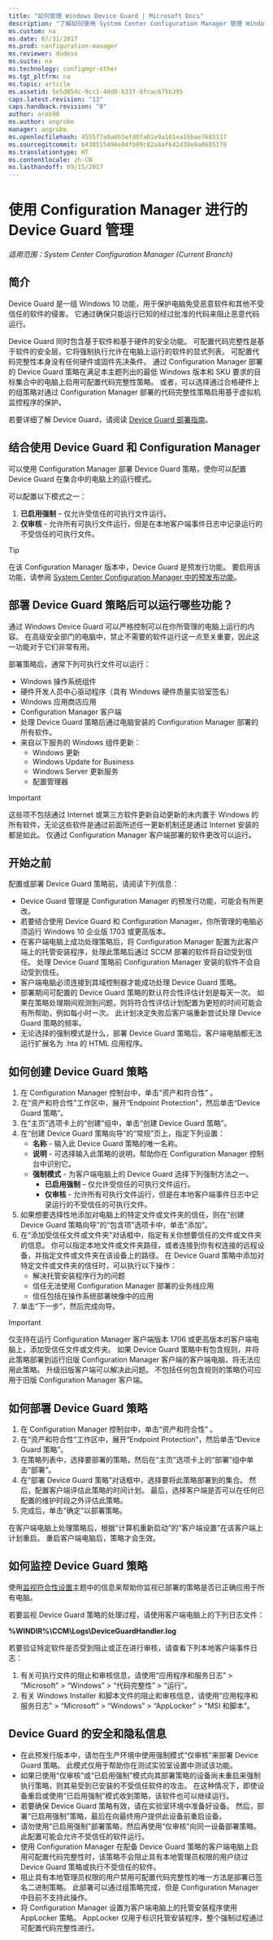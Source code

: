 ```yaml
---
title: "如何管理 Windows Device Guard | Microsoft Docs"
description: "了解如何使用 System Center Configuration Manager 管理 Windows Device Guard。"
ms.custom: na
ms.date: 07/31/2017
ms.prod: configuration-manager
ms.reviewer: dudeso
ms.suite: na
ms.technology: configmgr-other
ms.tgt_pltfrm: na
ms.topic: article
ms.assetid: 5e5d854c-9cc1-4dd8-b33f-0fcac675b395
caps.latest.revision: "13"
caps.handback.revision: "0"
author: arob98
ms.author: angrobe
manager: angrobe
ms.openlocfilehash: 4555f7a9a6b5efd0fa01e9a101ea16bae7685117
ms.sourcegitcommit: b438515490e04fb09c82a8af642d38e9a0605178
ms.translationtype: HT
ms.contentlocale: zh-CN
ms.lasthandoff: 09/15/2017
---
```

# <a name="device-guard-management-with-configuration-manager"></a>使用 Configuration Manager 进行的 Device Guard 管理

*适用范围：System Center Configuration Manager (Current Branch)*

## <a name="introduction"></a>简介
Device Guard 是一组 Windows 10 功能，用于保护电脑免受恶意软件和其他不受信任的软件的侵害。 它通过确保只能运行已知的经过批准的代码来阻止恶意代码运行。

Device Guard 同时包含基于软件和基于硬件的安全功能。 可配置代码完整性是基于软件的安全层，它将强制执行允许在电脑上运行的软件的显式列表。 可配置代码完整性本身没有任何硬件或固件先决条件。 通过 Configuration Manager 部署的 Device Guard 策略在满足本主题列出的最低 Windows 版本和 SKU 要求的目标集合中的电脑上启用可配置代码完整性策略。 或者，可以选择通过合格硬件上的组策略对通过 Configuration Manager 部署的代码完整性策略启用基于虚拟机监控程序的保护。

若要详细了解 Device Guard，请阅读 [Device Guard 部署指南](https://technet.microsoft.com/itpro/windows/keep-secure/device-guard-deployment-guide)。

## <a name="using-device-guard-with-configuration-manager"></a>结合使用 Device Guard 和 Configuration Manager

可以使用 Configuration Manager 部署 Device Guard 策略，使你可以配置 Device Guard 在集合中的电脑上的运行模式。 

可以配置以下模式之一：

1.  **已启用强制** – 仅允许受信任的可执行文件运行。
2.  **仅审核** - 允许所有可执行文件运行，但是在本地客户端事件日志中记录运行的不受信任的可执行文件。

>[!TIP]
>在该 Configuration Manager 版本中，Device Guard 是预发行功能。 要启用该功能，请参阅 [System Center Configuration Manager 中的预发布功能](/sccm/core/servers/manage/pre-release-features)。

## <a name="what-can-run-when-you-deploy-a-device-guard-policy"></a>部署 Device Guard 策略后可以运行哪些功能？

通过 Windows Device Guard 可以严格控制可以在你所管理的电脑上运行的内容。 在高级安全部门的电脑中，禁止不需要的软件运行这一点至关重要，因此这一功能对于它们非常有用。

部署策略后，通常下列可执行文件可以运行：

- Windows 操作系统组件
- 硬件开发人员中心驱动程序（具有 Windows 硬件质量实验室签名）
- Windows 应用商店应用
- Configuration Manager 客户端 
- 处理 Device Guard 策略后通过电脑安装的 Configuration Manager 部署的所有软件。 
- 来自以下服务的 Windows 组件更新：
    - Windows 更新
    - Windows Update for Business
    - Windows Server 更新服务
    - 配置管理器

>[!IMPORTANT]
>这些项不包括通过 Internet 或第三方软件更新自动更新的未内置于 Windows 的所有软件，无论这些软件是通过前面所述任一更新机制还是通过 Internet 安装的都是如此。 仅通过 Configuration Manager 客户端部署的软件更改可以运行。

## <a name="before-you-start"></a>开始之前

配置或部署 Device Guard 策略前，请阅读下列信息：

- Device Guard 管理是 Configuration Manager 的预发行功能，可能会有所更改。
- 若要结合使用 Device Guard 和 Configuration Manager，你所管理的电脑必须运行 Windows 10 企业版 1703 或更高版本。
- 在客户端电脑上成功处理策略后，将 Configuration Manager 配置为此客户端上的托管安装程序，处理此策略后通过 SCCM 部署的软件将自动受到信任。 处理 Device Guard 策略前 Configuration Manager 安装的软件不会自动受到信任。
- 客户端电脑必须连接到其域控制器才能成功处理 Device Guard 策略。
- 部署期间可配置的 Device Guard 策略的默认符合性评估计划是每天一次。 如果在策略处理期间观测到问题，则将符合性评估计划配置为更短的时间可能会有所帮助，例如每小时一次。 此计划决定失败后客户端重新尝试处理 Device Guard 策略的频率。
- 无论选择的强制模式是什么，部署 Device Guard 策略后，客户端电脑都无法运行扩展名为 .hta 的 HTML 应用程序。

## <a name="how-to-create-a-device-guard-policy"></a>如何创建 Device Guard 策略
1.  在 Configuration Manager 控制台中，单击“资产和符合性” 。
2.  在“资产和符合性”工作区中，展开“Endpoint Protection”，然后单击“Device Guard 策略”。
3.  在“主页”选项卡上的“创建”组中，单击“创建 Device Guard 策略”。
4.  在“创建 Device Guard 策略向导”的“常规”页上，指定下列设置：
    - **名称** - 输入此 Device Guard 策略的唯一名称。 
    - **说明** - 可选择输入此策略的说明，帮助你在 Configuration Manager 控制台中识别它。
    - **强制模式** - 为客户端电脑上的 Device Guard 选择下列强制方法之一。
        - **已启用强制** – 仅允许受信任的可执行文件运行。
        - **仅审核** - 允许所有可执行文件运行，但是在本地客户端事件日志中记录运行的不受信任的可执行文件。
5.  如果想要选择性地添加对电脑上的特定文件或文件夹的信任，则在“创建 Device Guard 策略向导”的“包含项”选项卡中，单击“添加”。 
6.  在“添加受信任文件或文件夹”对话框中，指定有关你想要信任的文件或文件夹的信息。 你可以指定本地文件或文件夹路径，或者连接到你有权连接的远程设备，并指定文件或文件夹在该设备上的路径。
在 Device Guard 策略中添加对特定文件或文件夹的信任时，可以执行以下操作：
    - 解决托管安装程序行为的问题
    - 信任无法使用 Configuration Manager 部署的业务线应用
    - 信任包括在操作系统部署映像中的应用 
7.  单击“下一步”，然后完成向导。

>[!IMPORTANT]
>仅支持在运行 Configuration Manager 客户端版本 1706 或更高版本的客户端电脑上，添加受信任文件或文件夹。 如果 Device Guard 策略中有包含规则，并将此策略部署到运行旧版 Configuration Manager 客户端的客户端电脑，将无法应用此策略。 升级旧版客户端可以解决此问题。 不包括任何包含规则的策略仍可应用于旧版 Configuration Manager 客户端。

## <a name="how-to-deploy-a-device-guard-policy"></a>如何部署 Device Guard 策略
1.  在 Configuration Manager 控制台中，单击“资产和符合性” 。
2.  在“资产和符合性”工作区中，展开“Endpoint Protection”，然后单击“Device Guard 策略”。
3.  在策略列表中，选择要部署的策略，然后在“主页”选项卡上的“部署”组中单击“部署”。
4.  在“部署 Device Guard 策略”对话框中，选择要将此策略部署到的集合。 然后，配置客户端评估此策略的时间计划。 最后，选择客户端是否可以在任何已配置的维护时段之外评估此策略。
5.  完成后，单击“确定”以部署策略。 

在客户端电脑上处理策略后，根据“计算机重新启动”的“客户端设置”在该客户端上计划重启。
重启客户端电脑后，策略才会生效。

## <a name="how-to-monitor-a-device-guard-policy"></a>如何监控 Device Guard 策略

使用[监视符合性设置](/sccm/compliance/deploy-use/monitor-compliance-settings)主题中的信息来帮助你监视已部署的策略是否已正确应用于所有电脑。

若要监视 Device Guard 策略的处理过程，请使用客户端电脑上的下列日志文件：

**%WINDIR%\CCM\Logs\DeviceGuardHandler.log**

若要验证特定软件是否受到阻止或正在进行审核，请查看下列本地客户端事件日志：

1.  有关可执行文件的阻止和审核信息，请使用“应用程序和服务日志” > “Microsoft” > “Windows” > “代码完整性” > “运行”。
2.  有关 Windows Installer 和脚本文件的阻止和审核信息，请使用“应用程序和服务日志” > “Microsoft” > “Windows” > “AppLocker” > “MSI 和脚本”。

## <a name="security-and-privacy-information-for-device-guard"></a>Device Guard 的安全和隐私信息

- 在此预发行版本中，请勿在生产环境中使用强制模式“仅审核”来部署 Device Guard 策略。 此模式仅用于帮助你在测试实验室设置中测试该功能。
- 如果已使用“仅审核”或“已启用强制”模式向其部署策略的设备尚未重启来强制执行策略，则其易受到已安装的不受信任软件的攻击。
在这种情况下，即使设备重启或使用“已启用强制”模式收到策略，该软件也可以继续运行。
- 若要确保 Device Guard 策略有效，请在实验室环境中准备好设备。 然后，部署“已启用强制”策略，最后在向最终用户提供此设备前重启设备。
- 请勿使用“已启用强制”部署策略，然后再使用“仅审核”向同一设备部署策略。 此配置可能会允许不受信任的软件运行。
- 使用 Configuration Manager 在配备 Device Guard 策略的客户端电脑上启用可配置代码完整性时，该策略不会阻止具有本地管理员权限的用户绕过 Device Guard 策略或执行不受信任的软件。 
- 阻止具有本地管理员权限的用户禁用可配置代码完整性的唯一方法是部署已签名二进制策略。 此部署可以通过组策略完成，但是 Configuration Manager 中目前不支持此操作。
- 将 Configuration Manager 设置为客户端电脑上的托管安装程序使用 AppLocker 策略。 AppLocker 仅用于标识托管安装程序，整个强制过程通过可配置代码完整性进行。 





